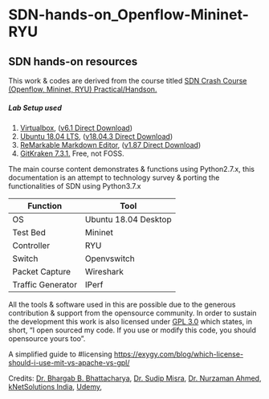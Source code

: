 # SDN-hands-on_Openflow-Mininet-RYU
SDN hands-on resources
---------------------------------------

This work & codes are derived from the course titled [SDN Crash Course (Openflow, Mininet, RYU) Practical/Handson.](https://www.udemy.com/course/beginners-sdn-course-with-ryu-controller-practical-handson/)
##### Lab Setup used
1. [Virtualbox](https://www.virtualbox.org/wiki/Changelog-6.1), ([v6.1 Direct Download](https://download.virtualbox.org/virtualbox/6.1.14/virtualbox-6.1_6.1.14-140239~Ubuntu~bionic_amd64.deb))
2. [Ubuntu 18.04 LTS](http://releases.ubuntu.com/18.04/), ([v18.04.3 Direct Download](https://sourceforge.net/projects/linuxvmimages/files/VirtualBox/U/18.04/Ubuntu_18.04.3_VB.zip/download))
3. [ReMarkable Markdown Editor](https://remarkableapp.github.io/linux/download.html), ([v1.87 Direct Download](https://remarkableapp.github.io/files/remarkable_1.87_all.deb))
4. [GitKraken 7.3.1.](https://www.gitkraken.com/download) Free, not FOSS.


The main course content demonstrates & functions using Python2.7.x, this documentation is an attempt to technology survey & porting the functionalities of SDN using Python3.7.x

Function | Tool
-------- | --------------
OS | Ubuntu 18.04 Desktop
Test Bed	| Mininet
Controller |	RYU
Switch	| Openvswitch
Packet Capture |	Wireshark
Traffic Generator |	IPerf

All the tools & software used in this are possible due to the generous contribution & support from the opensource community. In order to sustain the development this work is also licensed under [GPL 3.0](https://github.com/biplabro/SDN-Crash-Course_Openflow-Mininet-RYU/blob/master/LICENSE) which states, in short, “I open sourced my code. If you use or modify this code, you should opensource yours too”.

A simplified guide to #licensing https://exygy.com/blog/which-license-should-i-use-mit-vs-apache-vs-gpl/

Credits: 
[Dr. Bhargab B. Bhattacharya](https://www.isical.ac.in/~bhargab/),
[Dr. Sudip Misra](https://cse.iitkgp.ac.in/~smisra/),
[Dr. Nurzaman Ahmed](https://nurzaman7.github.io/),
[kNetSolutions India](https://knetsolutions.in/),
[Udemy](https://about.udemy.com/),
